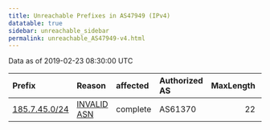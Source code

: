 ```yaml
---
title: Unreachable Prefixes in AS47949 (IPv4)
datatable: true
sidebar: unreachable_sidebar
permalink: unreachable_AS47949-v4.html
---
```


Data as of 2019-02-23 08:30:00 UTC


<div class="datatable-begin"></div>

| Prefix                                               | Reason                                                                                               | affected   | Authorized AS   |   MaxLength | Anchor                                         |   unreachable /24s |
|:-----------------------------------------------------|:-----------------------------------------------------------------------------------------------------|:-----------|:----------------|------------:|:-----------------------------------------------|-------------------:|
| [185.7.45.0/24](https://stat.ripe.net/185.7.45.0/24) | [INVALID ASN](https://rpki-validator.ripe.net/announcement-preview?asn=AS47949&prefix=185.7.45.0/24) | complete   | AS61370         |          22 | [RIPE](unreachable_RIPE_NCC_RPKI_Root-v4.html) |                  1 |

<div class="datatable-end"></div>